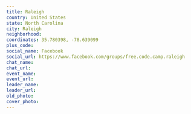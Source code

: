 ```yaml
---
title: Raleigh
country: United States
state: North Carolina
city: Raleigh
neighborhood: 
coordinates: 35.780398, -78.639099
plus_code:
social_name: Facebook
social_url: https://www.facebook.com/groups/free.code.camp.raleigh
chat_name:
chat_url:
event_name:
event_url:
leader_name:
leader_url:
old_photo: 
cover_photo:
---
```

